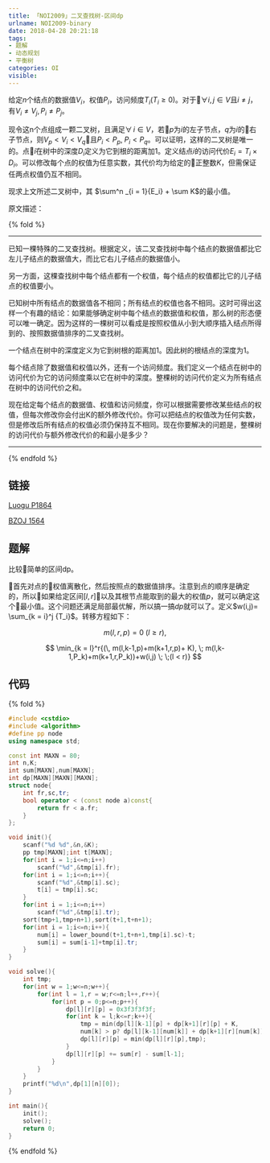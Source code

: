 ```yaml
---
title: 「NOI2009」二叉查找树-区间dp
urlname: NOI2009-binary
date: 2018-04-28 20:21:18
tags:
- 题解
- 动态规划
- 平衡树
categories: OI
visible:
---
```


给定$n$个结点的数据值$V_i$，权值$P_i$，访问频度$T_i(T_i \geq 0)$。对于$\forall i,j \in V$且$i \neq j$，有$V_i \neq V_j, P_i \neq P_j$。

现令这n个点组成一颗二叉树，且满足$\forall \, i \in V$，若$p$为$i$的左子节点，$q$为$i$的右子节点，则$V_p < V_i < V_q$且$P_i < P_p,\; P_i < P_q$。可以证明，这样的二叉树是唯一的。点$i$在树中的深度$D_i$定义为它到根的距离加$1$。定义结点$i$的访问代价$E_i = T_i \times D_i$。可以修改每个点的权值为任意实数，其代价均为给定的正整数$K$，但需保证任两点权值仍互不相同。

现求上文所述二叉树中，其 $\sum^n _{i = 1}{E_i} + \sum K$的最小值。
<!-- more -->
原文描述：

{% fold %}
- - -
已知一棵特殊的二叉查找树。根据定义，该二叉查找树中每个结点的数据值都比它左儿子结点的数据值大，而比它右儿子结点的数据值小。

另一方面，这棵查找树中每个结点都有一个权值，每个结点的权值都比它的儿子结点的权值要小。

已知树中所有结点的数据值各不相同；所有结点的权值也各不相同。这时可得出这样一个有趣的结论：如果能够确定树中每个结点的数据值和权值，那么树的形态便可以唯一确定。因为这样的一棵树可以看成是按照权值从小到大顺序插入结点所得到的、按照数据值排序的二叉查找树。

一个结点在树中的深度定义为它到树根的距离加1。因此树的根结点的深度为1。

每个结点除了数据值和权值以外，还有一个访问频度。我们定义一个结点在树中的访问代价为它的访问频度乘以它在树中的深度。整棵树的访问代价定义为所有结点在树中的访问代价之和。

现在给定每个结点的数据值、权值和访问频度，你可以根据需要修改某些结点的权值，但每次修改你会付出K的额外修改代价。你可以把结点的权值改为任何实数，但是修改后所有结点的权值必须仍保持互不相同。现在你要解决的问题是，整棵树的访问代价与额外修改代价的和最小是多少？
- - -
{% endfold %}

## 链接

[Luogu P1864](https://www.luogu.org/problemnew/show/P1864)

[BZOJ 1564](https://www.lydsy.com/JudgeOnline/problem.php?id=1564)

## 题解
比较简单的区间dp。

首先对点的权值离散化，然后按照点的数据值排序。注意到点的顺序是确定的，所以如果给定区间$[l,r]$以及其根节点能取到的最大的权值$p$，就可以确定这个最小值。这个问题还满足局部最优解，所以搞一搞$dp$就可以了。定义$w(i,j)= \sum_{k = i}^j {T_i}$。转移方程如下：

$$
m(l,r,p) = 0\; (l \geq r),
$$

$$
\min_{k = l}^r{(\, m(l,k-1,p)+m(k+1,r,p)+ K), \;
m(l,k-1,P_k)+m(k+1,r,P_k))+w(i,j) \; \;(l < r)}
$$


## 代码
{% fold %}
```cpp
#include <cstdio>
#include <algorithm>
#define pp node
using namespace std;

const int MAXN = 80;
int n,K;
int sum[MAXN],num[MAXN];
int dp[MAXN][MAXN][MAXN];
struct node{
    int fr,sc,tr;
    bool operator < (const node a)const{
        return fr < a.fr;
    }
};

void init(){
    scanf("%d %d",&n,&K);
    pp tmp[MAXN];int t[MAXN];
    for(int i = 1;i<=n;i++)
        scanf("%d",&tmp[i].fr);
    for(int i = 1;i<=n;i++){
        scanf("%d",&tmp[i].sc);
        t[i] = tmp[i].sc;
    }
    for(int i = 1;i<=n;i++)
        scanf("%d",&tmp[i].tr);
    sort(tmp+1,tmp+n+1),sort(t+1,t+n+1);
    for(int i = 1;i<=n;i++){
        num[i] = lower_bound(t+1,t+n+1,tmp[i].sc)-t;
        sum[i] = sum[i-1]+tmp[i].tr;
    }
}

void solve(){
    int tmp;
    for(int w = 1;w<=n;w++){
        for(int l = 1,r = w;r<=n;l++,r++){
            for(int p = 0;p<=n;p++){
                dp[l][r][p] = 0x3f3f3f3f;
                for(int k = l;k<=r;k++){
                    tmp = min(dp[l][k-1][p] + dp[k+1][r][p] + K,
                    num[k] > p? dp[l][k-1][num[k]] + dp[k+1][r][num[k]]: 0x3f3f3f3f);
                    dp[l][r][p] = min(dp[l][r][p],tmp);
                }
                dp[l][r][p] += sum[r] - sum[l-1];
            }
        }
    }
    printf("%d\n",dp[1][n][0]);
}

int main(){
    init();
    solve();
    return 0;
}
```
{% endfold %}
